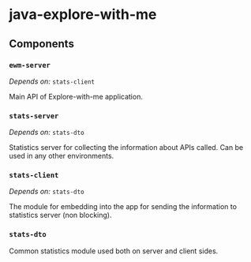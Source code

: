 # java-explore-with-me

## Components

### `ewm-server`

*Depends on:* `stats-client`

Main API of Explore-with-me application.

### `stats-server`

*Depends on:* `stats-dto`

Statistics server for collecting the information about APIs called. Can be used in any other environments.

### `stats-client`

*Depends on:* `stats-dto`

The module for embedding into the app for sending the information to statistics server (non blocking).

### `stats-dto`

Common statistics module used both on server and client sides.
